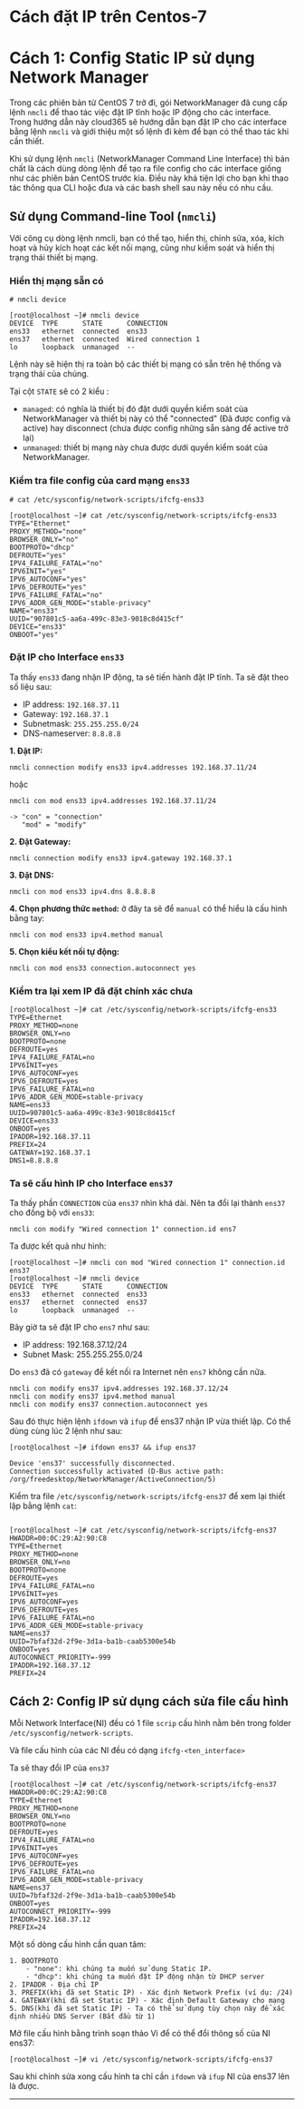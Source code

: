 Cách đặt IP trên Centos-7
===============

# **Cách 1:** Config Static IP sử dụng Network Manager
Trong các phiên bản từ CentOS 7 trở đi, gói NetworkManager đã cung cấp lệnh `nmcli` để thao tác việc đặt IP tĩnh hoặc IP động cho các interface. Trong hướng dẫn này cloud365 sẽ hướng dẫn bạn đặt IP cho các interface bằng lệnh `nmcli` và giới thiệu một số lệnh đi kèm để bạn có thể thao tác khi cần thiết.

Khi sử dụng lệnh `nmcli` (NetworkManager Command Line Interface) thì bản chất là cách dùng dòng lệnh để tạo ra file config cho các interface giống như các phiên bản CentOS trước kia. Điều này khá tiện lợi cho bạn khi thao tác thông qua CLI hoặc đưa và các bash shell sau này nếu có nhu cầu.

## Sử dụng Command-line Tool (`nmcli`)

Với công cụ dòng lệnh nmcli, bạn có thể tạo, hiển thị, chỉnh sửa, xóa, kích hoạt và hủy kích hoạt các kết nối mạng, cũng như kiểm soát và hiển thị trạng thái thiết bị mạng.

### **Hiển thị mạng sẵn có**
`# nmcli device`
```
[root@localhost ~]# nmcli device
DEVICE  TYPE      STATE      CONNECTION
ens33   ethernet  connected  ens33
ens37   ethernet  connected  Wired connection 1
lo      loopback  unmanaged  --
```

Lệnh này sẽ hiện thị ra toàn bộ các thiết bị mạng có sẵn trên hệ thống và trạng thái của chúng.

Tại cột `STATE` sẽ có 2 kiểu :
- `managed`: có nghĩa là thiết bị đó đặt dưới quyền kiểm soát của NetworkManager và thiết bị này có thể "connected" (Đã được config và active) hay disconnect (chưa được config những sẵn sàng để active trở lại)
- `unmanaged`: thiết bị mạng này chưa được dưới quyền kiểm soát của NetworkManager.

### **Kiểm tra file config của card mạng `ens33`**
`# cat /etc/sysconfig/network-scripts/ifcfg-ens33`
```
[root@localhost ~]# cat /etc/sysconfig/network-scripts/ifcfg-ens33
TYPE="Ethernet"
PROXY_METHOD="none"
BROWSER_ONLY="no"
BOOTPROTO="dhcp"
DEFROUTE="yes"
IPV4_FAILURE_FATAL="no"
IPV6INIT="yes"
IPV6_AUTOCONF="yes"
IPV6_DEFROUTE="yes"
IPV6_FAILURE_FATAL="no"
IPV6_ADDR_GEN_MODE="stable-privacy"
NAME="ens33"
UUID="907801c5-aa6a-499c-83e3-9018c8d415cf"
DEVICE="ens33"
ONBOOT="yes"
```

### **Đặt IP cho Interface `ens33`**
Ta thấy `ens33` đang nhận IP động, ta sẽ tiến hành đặt IP tĩnh. Ta sẽ đặt theo số liệu sau:
- IP address: `192.168.37.11`
- Gateway: `192.168.37.1`
- Subnetmask: `255.255.255.0/24`
- DNS-nameserver: `8.8.8.8`

**1. Đặt IP:**

`nmcli connection modify ens33 ipv4.addresses 192.168.37.11/24`

hoặc

`nmcli con mod ens33 ipv4.addresses 192.168.37.11/24`

```
-> "con" = "connection"
   "mod" = "modify"
```

**2. Đặt Gateway:**

`nmcli connection modify ens33 ipv4.gateway 192.168.37.1`

**3. Đặt DNS:**

`nmcli con mod ens33 ipv4.dns 8.8.8.8`

**4. Chọn phương thức `method`:** ở đây ta sẽ để `manual` có thể hiểu là cấu hình bằng tay:

`nmcli con mod ens33 ipv4.method manual`

**5. Chọn kiểu kết nối tự động:**

`nmcli con mod ens33 connection.autoconnect yes`

### **Kiểm tra lại xem IP đã đặt chính xác chưa** 
```
[root@localhost ~]# cat /etc/sysconfig/network-scripts/ifcfg-ens33
TYPE=Ethernet
PROXY_METHOD=none
BROWSER_ONLY=no
BOOTPROTO=none
DEFROUTE=yes
IPV4_FAILURE_FATAL=no
IPV6INIT=yes
IPV6_AUTOCONF=yes
IPV6_DEFROUTE=yes
IPV6_FAILURE_FATAL=no
IPV6_ADDR_GEN_MODE=stable-privacy
NAME=ens33
UUID=907801c5-aa6a-499c-83e3-9018c8d415cf
DEVICE=ens33
ONBOOT=yes
IPADDR=192.168.37.11
PREFIX=24
GATEWAY=192.168.37.1
DNS1=8.8.8.8
```

### **Ta sẽ cấu hình IP cho Interface `ens37`**
Ta thấy phần `CONNECTION` của `ens37` nhìn khá dài. Nên ta đổi lại thành `ens37` cho đồng bộ với `ens33`:

`nmcli con modify "Wired connection 1" connection.id ens7`

Ta được kết quả như hình:
```
[root@localhost ~]# nmcli con mod "Wired connection 1" connection.id ens37
[root@localhost ~]# nmcli device
DEVICE  TYPE      STATE      CONNECTION
ens33   ethernet  connected  ens33
ens37   ethernet  connected  ens37
lo      loopback  unmanaged  --
```

Bây giờ ta sẽ đặt IP cho `ens7` như sau:
- IP address: 192.168.37.12/24
- Subnet Mask: 255.255.255.0/24

Do `ens3` đã có `gateway` để kết nối ra Internet nên `ens7` không cần nữa.

```
nmcli con modify ens37 ipv4.addresses 192.168.37.12/24
nmcli con modify ens37 ipv4.method manual
nmcli con modify ens37 connection.autoconnect yes
```

Sau đó thực hiện lệnh `ifdown` và `ifup` để ens37 nhận IP vừa thiết lập.
Có thể dùng cùng lúc 2 lệnh như sau:
```
[root@localhost ~]# ifdown ens37 && ifup ens37

Device 'ens37' successfully disconnected.
Connection successfully activated (D-Bus active path: /org/freedesktop/NetworkManager/ActiveConnection/5)
```

Kiểm tra file `/etc/sysconfig/network-scripts/ifcfg-ens37` để xem lại thiết lập bằng lệnh `cat`:
```

[root@localhost ~]# cat /etc/sysconfig/network-scripts/ifcfg-ens37
HWADDR=00:0C:29:A2:90:C8
TYPE=Ethernet
PROXY_METHOD=none
BROWSER_ONLY=no
BOOTPROTO=none
DEFROUTE=yes
IPV4_FAILURE_FATAL=no
IPV6INIT=yes
IPV6_AUTOCONF=yes
IPV6_DEFROUTE=yes
IPV6_FAILURE_FATAL=no
IPV6_ADDR_GEN_MODE=stable-privacy
NAME=ens37
UUID=7bfaf32d-2f9e-3d1a-ba1b-caab5300e54b
ONBOOT=yes
AUTOCONNECT_PRIORITY=-999
IPADDR=192.168.37.12
PREFIX=24
```

## **Cách 2:** Config IP sử dụng cách sửa file cấu hình

Mỗi Network Interface(NI) đều có 1 file `scrip` cấu hình nằm bên trong folder `/etc/sysconfig/network-scripts`.

Và file cấu hình của các NI đều có dạng `ifcfg-<ten_interface>`

Ta sẽ thay đổi IP của `ens37`
```
[root@localhost ~]# cat /etc/sysconfig/network-scripts/ifcfg-ens37
HWADDR=00:0C:29:A2:90:C8
TYPE=Ethernet
PROXY_METHOD=none
BROWSER_ONLY=no
BOOTPROTO=none
DEFROUTE=yes
IPV4_FAILURE_FATAL=no
IPV6INIT=yes
IPV6_AUTOCONF=yes
IPV6_DEFROUTE=yes
IPV6_FAILURE_FATAL=no
IPV6_ADDR_GEN_MODE=stable-privacy
NAME=ens37
UUID=7bfaf32d-2f9e-3d1a-ba1b-caab5300e54b
ONBOOT=yes
AUTOCONNECT_PRIORITY=-999
IPADDR=192.168.37.12
PREFIX=24
```

Một số dòng cấu hình cần quan tâm:
```
1. BOOTPROTO 
    - "none": khi chúng ta muốn sử dụng Static IP. 
    - "dhcp": khi chúng ta muốn đặt IP động nhận từ DHCP server
2. IPADDR - Địa chỉ IP
3. PREFIX(khi đã set Static IP) - Xác định Network Prefix (ví dụ: /24)
4. GATEWAY(khi đã set Static IP) - Xác định Default Gateway cho mạng
5. DNS(khi đã set Static IP) - Ta có thể sử dụng tùy chọn này để xác định nhiều DNS Server (Bắt đầu từ 1)
```

Mở file cấu hình bằng trình soạn thảo Vi để có thể đổi thông số của NI ens37:

`[root@localhost ~]# vi /etc/sysconfig/network-scripts/ifcfg-ens37
`

Sau khi chỉnh sửa xong cấu hình ta chỉ cần `ifdown` và `ifup` NI của ens37 lên là được.


----------------------------------